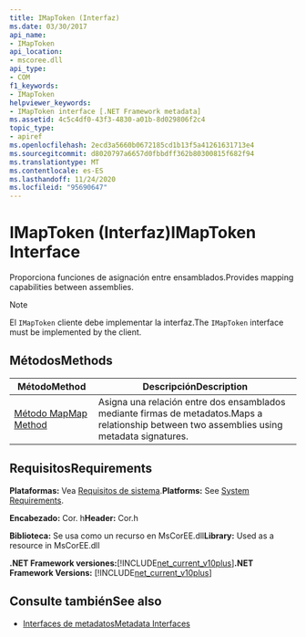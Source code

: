 ```yaml
---
title: IMapToken (Interfaz)
ms.date: 03/30/2017
api_name:
- IMapToken
api_location:
- mscoree.dll
api_type:
- COM
f1_keywords:
- IMapToken
helpviewer_keywords:
- IMapToken interface [.NET Framework metadata]
ms.assetid: 4c5c4df0-43f3-4830-a01b-8d029806f2c4
topic_type:
- apiref
ms.openlocfilehash: 2ecd3a5660b0672185cd1b13f5a41261631713e4
ms.sourcegitcommit: d8020797a6657d0fbbdff362b80300815f682f94
ms.translationtype: MT
ms.contentlocale: es-ES
ms.lasthandoff: 11/24/2020
ms.locfileid: "95690647"
---
```

# <a name="imaptoken-interface"></a><span data-ttu-id="17f91-102">IMapToken (Interfaz)</span><span class="sxs-lookup"><span data-stu-id="17f91-102">IMapToken Interface</span></span>

<span data-ttu-id="17f91-103">Proporciona funciones de asignación entre ensamblados.</span><span class="sxs-lookup"><span data-stu-id="17f91-103">Provides mapping capabilities between assemblies.</span></span>  
  
> [!NOTE]
> <span data-ttu-id="17f91-104">El `IMapToken` cliente debe implementar la interfaz.</span><span class="sxs-lookup"><span data-stu-id="17f91-104">The `IMapToken` interface must be implemented by the client.</span></span>  
  
## <a name="methods"></a><span data-ttu-id="17f91-105">Métodos</span><span class="sxs-lookup"><span data-stu-id="17f91-105">Methods</span></span>  
  
|<span data-ttu-id="17f91-106">Método</span><span class="sxs-lookup"><span data-stu-id="17f91-106">Method</span></span>|<span data-ttu-id="17f91-107">Descripción</span><span class="sxs-lookup"><span data-stu-id="17f91-107">Description</span></span>|  
|------------|-----------------|  
|[<span data-ttu-id="17f91-108">Método Map</span><span class="sxs-lookup"><span data-stu-id="17f91-108">Map Method</span></span>](imaptoken-map-method.md)|<span data-ttu-id="17f91-109">Asigna una relación entre dos ensamblados mediante firmas de metadatos.</span><span class="sxs-lookup"><span data-stu-id="17f91-109">Maps a relationship between two assemblies using metadata signatures.</span></span>|  
  
## <a name="requirements"></a><span data-ttu-id="17f91-110">Requisitos</span><span class="sxs-lookup"><span data-stu-id="17f91-110">Requirements</span></span>  

 <span data-ttu-id="17f91-111">**Plataformas:** Vea [Requisitos de sistema](../../get-started/system-requirements.md).</span><span class="sxs-lookup"><span data-stu-id="17f91-111">**Platforms:** See [System Requirements](../../get-started/system-requirements.md).</span></span>  
  
 <span data-ttu-id="17f91-112">**Encabezado:** Cor. h</span><span class="sxs-lookup"><span data-stu-id="17f91-112">**Header:** Cor.h</span></span>  
  
 <span data-ttu-id="17f91-113">**Biblioteca:** Se usa como un recurso en MsCorEE.dll</span><span class="sxs-lookup"><span data-stu-id="17f91-113">**Library:** Used as a resource in MsCorEE.dll</span></span>  
  
 <span data-ttu-id="17f91-114">**.NET Framework versiones:**[!INCLUDE[net_current_v10plus](../../../../includes/net-current-v10plus-md.md)]</span><span class="sxs-lookup"><span data-stu-id="17f91-114">**.NET Framework Versions:** [!INCLUDE[net_current_v10plus](../../../../includes/net-current-v10plus-md.md)]</span></span>  
  
## <a name="see-also"></a><span data-ttu-id="17f91-115">Consulte también</span><span class="sxs-lookup"><span data-stu-id="17f91-115">See also</span></span>

- [<span data-ttu-id="17f91-116">Interfaces de metadatos</span><span class="sxs-lookup"><span data-stu-id="17f91-116">Metadata Interfaces</span></span>](metadata-interfaces.md)

